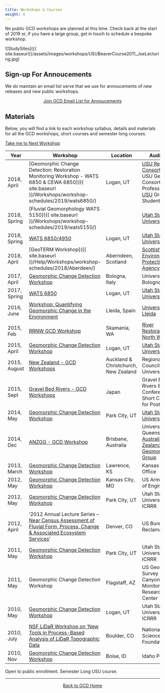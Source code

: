 ```yaml
---
title: Workshops & Courses
weight: 4
---
```

No public GCD  workshops are planned at this time. Check back at the start of 2019 or, if you have a large group, get in touch to schedule a bespoke workshop.

![StudySites]({{ site.baseurl}}/assets/images/workshops/USUBeaverCourse2011_JoeLecturing.jpg)

## Sign-up For Annoucements

We do maintain an email list serve that we use for annoucements of new releases and new public workshops.

<div align="center">
    <a class="hollow button" href="http://eepurl.com/QanZ1"><i class="fa fa-envelope"></i> Join GCD Email List for Annoucements</a>
</div>




## Materials

Below, you will find a link to each workshop syllabus, details and materials for all the GCD workshops, short courses and semester long courses.

<a class="button" href="{{ site.baseurl }}/Help/Workshops/syllabus/how-to-register"><i class="fa fa-graduation-cap"></i>Take me to  Next Workshop </a>

| Year  | Workshop | Location | Audience |
| ------ | ------ | ------ | ------ |
| 2018, April | [Geomorphic Change Detection: Restoration Monitoring Workshop - WATS 6850 & CEWA 6850]({{ site.baseurl }}/Workshops/workshop-schedules/2019/wats6850/) | Logan, UT | [USU Restoraton Consortium](http://restoration.usu.edu) & USU Geospatial Consortium Professionals & [USU](http://qcnr.usu.edu/wats//) Graduate Students<i class="fa fa-users" aria-hidden="true"></i> |
| 2018, Spring | [Fluvial Geomorphology WATS 5150]({{ site.baseurl }}/Workshops/workshop-schedules/2019/wats5150/) <i class="fa fa-calendar" aria-hidden="true"></i> |  | [Utah State University](http://qcnr.usu.edu/wats//) |
|2018, Spring | [WATS 6850/4950](http://gcdworkshop.joewheaton.org/workshop-schedules/2018/wats-6850---spring-2018) <i class="fa fa-calendar" aria-hidden="true"></i> | Logan, UT | [Utah State University](http://qcnr.usu.edu/wats//) |
|2018, April | [GeoTERM Workshop]({{ site.baseurl }}/Help/Workshops/workshop-schedules/2018/Aberdeen/) | Aberndeen, Scotland | [Scottish Environmental Protection Agency](https://www.sepa.org.uk/) |
|2017, April |[Geomorphic Change Detection Workshop](http://gcdworkshop.joewheaton.org/workshop-schedules/2017/university-of-bologna-italy---april-2017) |Bologna, Italy| University of Bologna |
| 2017, Spring | [WATS 6850](http://gcdworkshop.joewheaton.org/workshop-schedules/2017/usu-logan---spring-2017-semester-long) <i class="fa fa-calendar" aria-hidden="true"></i> | Logan, UT | [Utah State University](http://qcnr.usu.edu/wats//) |
| 2016, June | [Workshop: Quantifying Geomorphic Change in the Environment](http://gcdworkshop.joewheaton.org/workshop-schedules/2016/spain---june-2016) | Lleida, Spain | [University of Lleida <i class="fa fa-users" aria-hidden="true"></i>](http://www.fluvialdynamics.com/) |
| 2015, Feb | [RRNW GCD Workshop](http://gcdworkshop.joewheaton.org/workshop-schedules/2015/rrnw---february-2015) | Skamania, WA | [River Restoration North West](http://www.rrnwsymposium.org/program/) <i class="fa fa-users" aria-hidden="true"></i> |
| 2015, April | [Geomorphic Change Detection Workshop](http://gcdworkshop.joewheaton.org/workshop-schedules/2015/usu---april-2015) | Logan, UT | [Utah State University](http://qcnr.usu.edu/wats//) <i class="fa fa-users" aria-hidden="true"></i> |
| 2015, August | [New Zealand - GCD Workshops](http://gcdworkshop.joewheaton.org/workshop-schedules/2015/new-zealand---august-2016) | Auckland & Christchurch, New Zealand | Regional Councils and Universities |
| 2015, Sept | [Gravel Bed Rivers - GCD Workshops](http://gcdworkshop.joewheaton.org/workshop-schedules/2015/japan---gravel-bed-rivers-8---post-conference-short-course) | Japan | Gravel Bed Rivers 8 - Post Conference Short Course for Postgrads |
| 2014, May | [Geomorphic Change Detection Workshop](http://gcdworkshop.joewheaton.org/workshop-schedules/2014/usu---may-2014) | Park City, UT | [Utah State University](http://qcnr.usu.edu/wats//) <i class="fa fa-users" aria-hidden="true"></i> |
| 2014, Dec | [ANZGG - GCD Workshop](http://gcdworkshop.joewheaton.org/workshop-schedules/2014/anzgg---december-2014) | Brisbane, Australia | University of Queensland - [Australia New Zealand Geomorphology Group](http://www.anzgg.org/) <i class="fa fa-users" aria-hidden="true"></i> |
|2013, March | [Geomorphic Change Detection Workshop](http://gcdkwo.joewheaton.org/) |Lawrence, KS |Kansas Water Office |
|2012, May |[Geomorphic Change Detection Workshop](http://gcd-usace.joewheaton.org/) |Kansas City, MO | US Army Corps of Engineers |
|2012, May |[Geomorphic Change Detection Workshop](http://gcd.riverscapes.xyz/Help/Workshops/) |Park City, UT | Utah State University ICRRR <i class="fa fa-users" aria-hidden="true"></i> |
|2012, April | ‘2012 Annual Lecture Series – [Near Census Assessment of Fluvial Form, Process,  Change & Associated Ecosystem Services](http://borlecture.joewheaton.org/home)’ |Denver, CO |US Bureau of Reclamation |
|2011, May | [Geomorphic Change Detection Workshop](http://gcd.riverscapes.xyz/Help/Workshops/) |Park City, UT |Utah State University ICRRR <i class="fa fa-users" aria-hidden="true"></i> |
|2011, May |Geomorphic Change Detection Workshop |Flagstaff, AZ |US Geologic Survey Grand Canyon Monitoring Research Center |
|2010, May |[Geomorphic Change Detection Workshop](http://gcd.riverscapes.xyz/Help/Workshops/) |Logan, UT |Utah State University ICRRR <i class="fa fa-users" aria-hidden="true"></i> |
|2010, July |[NSF LiDaR Workshop on ‘New Tools in Process-Based Analysis of LiDaR Topographic Data](https://opentopography.org/community/workshops/lidar2_2010) |Boulder, CO |National Science Foundation <i class="fa fa-users" aria-hidden="true"></i> |
|2010, Nov |[Geomorphic Change Detection Workshop](http://gcdworkshop.joewheaton.org/) |Boise, ID |Idaho Power |

<i class="fa fa-users" aria-hidden="true"></i> Open to public enrollment.
<i class="fa fa-calendar" aria-hidden="true"></i> Semester Long USU course.

------
<div align="center">
    <a class="hollow button" href="{{ site.baseurl }}/"><i class="fa fa-chevron-circle-left"></i>  Back to GCD Home </a>  

</div>